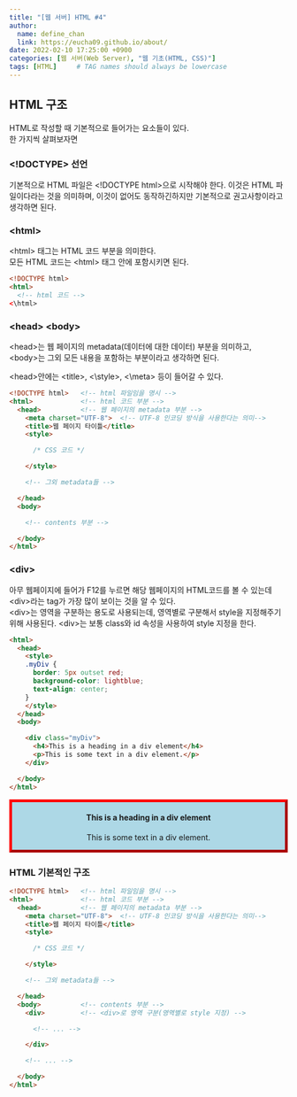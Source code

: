 ```yaml
---
title: "[웹 서버] HTML #4"
author:
  name: define_chan
  link: https://eucha09.github.io/about/
date: 2022-02-10 17:25:00 +0900
categories: [웹 서버(Web Server), "웹 기초(HTML, CSS)"]
tags: [HTML]     # TAG names should always be lowercase
---
```


## **HTML 구조**

HTML로 작성할 때 기본적으로 들어가는 요소들이 있다.   
한 가지씩 살펴보자면

### **\<!DOCTYPE\> 선언**

기본적으로 HTML 파일은 \<!DOCTYPE html\>으로 시작해야 한다.
이것은 HTML 파일이다라는 것을 의미하며, 이것이 없어도 동작하긴하지만 기본적으로 권고사항이라고 생각하면 된다.

### **\<html\>**

\<html\> 태그는 HTML 코드 부분을 의미한다.   
모든 HTML 코드는 \<html\> 태그 안에 포함시키면 된다.

```html
<!DOCTYPE html>
<html>
  <!-- html 코드 -->
<\html>
```

### **\<head\> \<body\>**

\<head\>는 웹 페이지의 metadata(데이터에 대한 데이터) 부분을 의미하고,   
\<body\>는 그외 모든 내용을 포함하는 부분이라고 생각하면 된다.

\<head\>안에는 \<title\>, <\style\>, <\meta\> 등이 들어갈 수 있다.

```html
<!DOCTYPE html>   <!-- html 파일임을 명시 -->
<html>            <!-- html 코드 부분 -->
  <head>          <!-- 웹 페이지의 metadata 부분 -->
    <meta charset="UTF-8">  <!-- UTF-8 인코딩 방식을 사용한다는 의미-->
    <title>웹 페이지 타이틀</title>
    <style>

      /* CSS 코드 */

    </style>

    <!-- 그외 metadata들 -->

  </head>
  <body>

    <!-- contents 부분 -->

  </body>
</html>
```

### **\<div\>**

아무 웹페이지에 들어가 F12를 누르면 해당 웹페이지의 HTML코드를 볼 수 있는데 \<div\>라는 tag가 가장 많이 보이는 것을 알 수 있다.   
\<div\>는 영역을 구분하는 용도로 사용되는데, 영역별로 구분해서 style을 지정해주기 위해 사용된다.
\<div\>는 보통 class와 id 속성을 사용하여 style 지정을 한다.

```html
<html>
  <head>
    <style>
    .myDiv {
      border: 5px outset red;
      background-color: lightblue;
      text-align: center;
    }
    </style>
  </head>
  <body>

    <div class="myDiv">
      <h4>This is a heading in a div element</h4>
      <p>This is some text in a div element.</p>
    </div>

  </body>
</html>
```
<style>
.myDiv {
  border: 5px outset red;
  background-color: lightblue;
  text-align: center;
}
</style>
<div class="myDiv">
  <h4>This is a heading in a div element</h4>
  <p>This is some text in a div element.</p>
</div>

### **HTML 기본적인 구조**

```html
<!DOCTYPE html>   <!-- html 파일임을 명시 -->
<html>            <!-- html 코드 부분 -->
  <head>          <!-- 웹 페이지의 metadata 부분 -->
    <meta charset="UTF-8">  <!-- UTF-8 인코딩 방식을 사용한다는 의미-->
    <title>웹 페이지 타이틀</title>
    <style>

      /* CSS 코드 */

    </style>

    <!-- 그외 metadata들 -->

  </head>
  <body>          <!-- contents 부분 -->
    <div>         <!-- <div>로 영역 구분(영역별로 style 지정) -->

      <!-- ... -->

    </div>

    <!-- ... -->

  </body>
</html>
```
